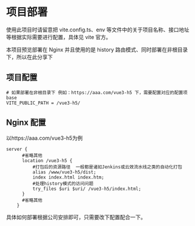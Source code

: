 # 项目部署

使用此项目时请留意把 vite.config.ts、env 等文件中的关于项目名称、接口地址等根据实际需要进行配置，具体见 vite 官方。

本项目预览部署在 Nginx 并且使用的是 history 路由模式、同时部署在非根目录下，所以在此分享下

## 项目配置

```shell
# 如果部署在非根目录下 例如：https://aaa.com/vue3-h5 下，需要配置对应的配置项base
VITE_PUBLIC_PATH = /vue3-h5/
```

## Nginx 配置

以https://aaa.com/vue3-h5为例

```shell
server {
      #省略其他
      location /vue3-h5 {
          #打包后的资源路径  一般都是诸如Jenkins或云效流水线之类的自动化打包
          alias /www/vue3-h5/dist;
          index index.html index.htm;
          #处理history模式的访问问题
          try_files $uri $uri/ /vue3-h5/index.html;
      }
      #省略其他
    }
```

具体如何部署根据公司安排即可，只需要改下配置配合一下。
